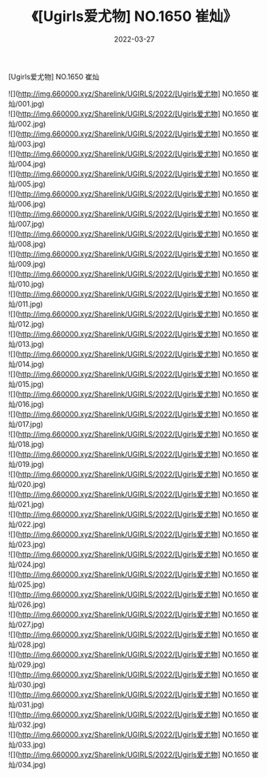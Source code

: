 ﻿---
layout: post
title:  《[Ugirls爱尤物] NO.1650 崔灿》
date:   2022-03-27
img: http://img.660000.xyz/Sharelink/UGIRLS/2022/[Ugirls爱尤物] NO.1650 崔灿/000.jpg
categories: [美女, 清纯, 唯美]
---

[Ugirls爱尤物] NO.1650 崔灿

 ![](http://img.660000.xyz/Sharelink/UGIRLS/2022/[Ugirls爱尤物] NO.1650 崔灿/001.jpg) <br>![](http://img.660000.xyz/Sharelink/UGIRLS/2022/[Ugirls爱尤物] NO.1650 崔灿/002.jpg) <br>![](http://img.660000.xyz/Sharelink/UGIRLS/2022/[Ugirls爱尤物] NO.1650 崔灿/003.jpg) <br>![](http://img.660000.xyz/Sharelink/UGIRLS/2022/[Ugirls爱尤物] NO.1650 崔灿/004.jpg) <br>![](http://img.660000.xyz/Sharelink/UGIRLS/2022/[Ugirls爱尤物] NO.1650 崔灿/005.jpg) <br>![](http://img.660000.xyz/Sharelink/UGIRLS/2022/[Ugirls爱尤物] NO.1650 崔灿/006.jpg) <br>![](http://img.660000.xyz/Sharelink/UGIRLS/2022/[Ugirls爱尤物] NO.1650 崔灿/007.jpg) <br>![](http://img.660000.xyz/Sharelink/UGIRLS/2022/[Ugirls爱尤物] NO.1650 崔灿/008.jpg) <br>![](http://img.660000.xyz/Sharelink/UGIRLS/2022/[Ugirls爱尤物] NO.1650 崔灿/009.jpg) <br>![](http://img.660000.xyz/Sharelink/UGIRLS/2022/[Ugirls爱尤物] NO.1650 崔灿/010.jpg) <br>![](http://img.660000.xyz/Sharelink/UGIRLS/2022/[Ugirls爱尤物] NO.1650 崔灿/011.jpg) <br>![](http://img.660000.xyz/Sharelink/UGIRLS/2022/[Ugirls爱尤物] NO.1650 崔灿/012.jpg) <br>![](http://img.660000.xyz/Sharelink/UGIRLS/2022/[Ugirls爱尤物] NO.1650 崔灿/013.jpg) <br>![](http://img.660000.xyz/Sharelink/UGIRLS/2022/[Ugirls爱尤物] NO.1650 崔灿/014.jpg) <br>![](http://img.660000.xyz/Sharelink/UGIRLS/2022/[Ugirls爱尤物] NO.1650 崔灿/015.jpg) <br>![](http://img.660000.xyz/Sharelink/UGIRLS/2022/[Ugirls爱尤物] NO.1650 崔灿/016.jpg) <br>![](http://img.660000.xyz/Sharelink/UGIRLS/2022/[Ugirls爱尤物] NO.1650 崔灿/017.jpg) <br>![](http://img.660000.xyz/Sharelink/UGIRLS/2022/[Ugirls爱尤物] NO.1650 崔灿/018.jpg) <br>![](http://img.660000.xyz/Sharelink/UGIRLS/2022/[Ugirls爱尤物] NO.1650 崔灿/019.jpg) <br>![](http://img.660000.xyz/Sharelink/UGIRLS/2022/[Ugirls爱尤物] NO.1650 崔灿/020.jpg) <br>![](http://img.660000.xyz/Sharelink/UGIRLS/2022/[Ugirls爱尤物] NO.1650 崔灿/021.jpg) <br>![](http://img.660000.xyz/Sharelink/UGIRLS/2022/[Ugirls爱尤物] NO.1650 崔灿/022.jpg) <br>![](http://img.660000.xyz/Sharelink/UGIRLS/2022/[Ugirls爱尤物] NO.1650 崔灿/023.jpg) <br>![](http://img.660000.xyz/Sharelink/UGIRLS/2022/[Ugirls爱尤物] NO.1650 崔灿/024.jpg) <br>![](http://img.660000.xyz/Sharelink/UGIRLS/2022/[Ugirls爱尤物] NO.1650 崔灿/025.jpg) <br>![](http://img.660000.xyz/Sharelink/UGIRLS/2022/[Ugirls爱尤物] NO.1650 崔灿/026.jpg) <br>![](http://img.660000.xyz/Sharelink/UGIRLS/2022/[Ugirls爱尤物] NO.1650 崔灿/027.jpg) <br>![](http://img.660000.xyz/Sharelink/UGIRLS/2022/[Ugirls爱尤物] NO.1650 崔灿/028.jpg) <br>![](http://img.660000.xyz/Sharelink/UGIRLS/2022/[Ugirls爱尤物] NO.1650 崔灿/029.jpg) <br>![](http://img.660000.xyz/Sharelink/UGIRLS/2022/[Ugirls爱尤物] NO.1650 崔灿/030.jpg) <br>![](http://img.660000.xyz/Sharelink/UGIRLS/2022/[Ugirls爱尤物] NO.1650 崔灿/031.jpg) <br>![](http://img.660000.xyz/Sharelink/UGIRLS/2022/[Ugirls爱尤物] NO.1650 崔灿/032.jpg) <br>![](http://img.660000.xyz/Sharelink/UGIRLS/2022/[Ugirls爱尤物] NO.1650 崔灿/033.jpg) <br>![](http://img.660000.xyz/Sharelink/UGIRLS/2022/[Ugirls爱尤物] NO.1650 崔灿/034.jpg) <br>